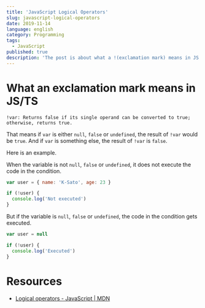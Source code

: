 ```yaml
---
title: 'JavaScript Logical Operators'
slug: javascript-logical-operators
date: 2019-11-14
language: english
category: Programming
tags:
  - JavaScript
published: true
description: 'The post is about what a !(exclamation mark) means in JS'
---
```


# What an exclamation mark means in JS/TS

```
!var: Returns false if its single operand can be converted to true; otherwise, returns true.
```

That means if `var` is either `null`, `false` or `undefined`, the result of `!var` would be `true`.
And if `var` is something else, the result of `!var` is `false`.

Here is an example.

When the variable is not `null`, `false` or `undefined`, it does not execute the code in the condition.

```js
var user = { name: 'K-Sato', age: 23 }

if (!user) {
  console.log('Not executed')
}
```

But if the variable is `null`, `false` or `undefined`, the code in the condition gets executed.

```js
var user = null

if (!user) {
  console.log('Executed')
}
```

# Resources

- [Logical operators - JavaScript \| MDN](https://developer.mozilla.org/en-US/docs/Web/JavaScript/Reference/Operators/Logical_Operators)
